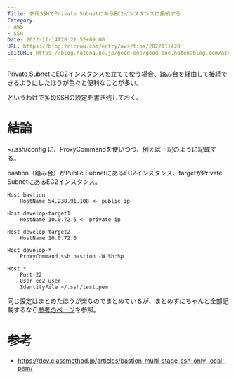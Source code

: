```yaml
---
Title: 多段SSHでPrivate SubnetにあるEC2インスタンスに接続する
Category:
- AWS
- SSH
Date: 2022-11-14T20:21:52+09:00
URL: https://blog.tricrow.com/entry/aws/tips/2022111420
EditURL: https://blog.hatena.ne.jp/good-one/good-one.hatenablog.com/atom/entry/4207112889936557288
---
```


Private SubnetにEC2インスタンスを立てて使う場合、踏み台を経由して接続できるようにしたほうが色々と便利なことが多い。

というわけで多段SSHの設定を書き残しておく。


# 結論

~/.ssh/config に、ProxyCommandを使いつつ、例えば下記のように記載する。

bastion（踏み台）がPublic SubnetにあるEC2インスタンス、targetがPrivate SubnetにあるEC2インスタンス。

    Host bastion
        HostName 54.238.91.108 <- public ip

    Host develop-target1
        HostName 10.0.72.5 <- private ip

    Host develop-target2
        HostName 10.0.72.6

    Host develop-*
        ProxyCommand ssh bastion -W %h:%p

    Host *
        Port 22
        User ec2-user
        IdentityFile ~/.ssh/test.pem

同じ設定はまとめたほうが楽なのでまとめているが、まとめずにちゃんと全部記載するなら[参考のページ](https://dev.classmethod.jp/articles/bastion-multi-stage-ssh-only-local-pem/)を参照。


# 参考

- https://dev.classmethod.jp/articles/bastion-multi-stage-ssh-only-local-pem/
